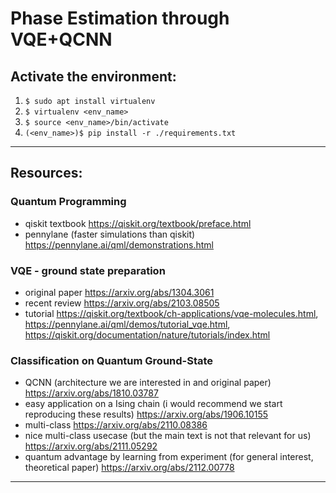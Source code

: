 # Phase Estimation through VQE+QCNN
## Activate the environment:
1. ```$ sudo apt install virtualenv```
2. ```$ virtualenv <env_name>```
3. ```$ source <env_name>/bin/activate```
4. ```(<env_name>)$ pip install -r ./requirements.txt```

---
## Resources:
### Quantum Programming
- qiskit textbook https://qiskit.org/textbook/preface.html
- pennylane (faster simulations than qiskit) https://pennylane.ai/qml/demonstrations.html

### VQE - ground state preparation
- original paper https://arxiv.org/abs/1304.3061
- recent review https://arxiv.org/abs/2103.08505
- tutorial https://qiskit.org/textbook/ch-applications/vqe-molecules.html, https://pennylane.ai/qml/demos/tutorial_vqe.html, https://qiskit.org/documentation/nature/tutorials/index.html

### Classification on Quantum Ground-State
- QCNN (architecture we are interested in and original paper) https://arxiv.org/abs/1810.03787
- easy application on a Ising chain (i would recommend we start reproducing these results) https://arxiv.org/abs/1906.10155
- multi-class https://arxiv.org/abs/2110.08386 
- nice multi-class usecase (but the main text is not that relevant for us)  https://arxiv.org/abs/2111.05292
- quantum advantage by learning from experiment (for general interest, theoretical paper) https://arxiv.org/abs/2112.00778 
---
